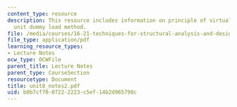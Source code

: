 ```yaml
---
content_type: resource
description: This resource includes information on principle of virtual forces, and
  unit dummy load method.
file: /media/courses/16-21-techniques-for-structural-analysis-and-design-spring-2005/b0b7cf7007222223c5ef14b2d965798c_unit8_notes2.pdf
file_type: application/pdf
learning_resource_types:
- Lecture Notes
ocw_type: OCWFile
parent_title: Lecture Notes
parent_type: CourseSection
resourcetype: Document
title: unit8_notes2.pdf
uid: b0b7cf70-0722-2223-c5ef-14b2d965798c
---
```


